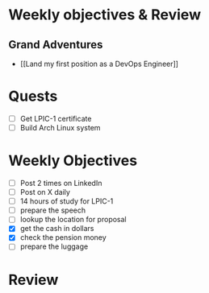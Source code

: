 # Weekly objectives & Review

## Grand Adventures

- [[Land my first position as a DevOps Engineer]]

# Quests

- [ ] Get LPIC-1 certificate
- [ ] Build Arch Linux system

# Weekly Objectives

- [ ] Post 2 times on LinkedIn
- [ ] Post on X daily
- [ ] 14 hours of study for LPIC-1
- [ ] prepare the speech
- [ ] lookup the location for proposal
- [x] get the cash in dollars
- [x] check the pension money
- [ ] prepare the luggage

# Review



